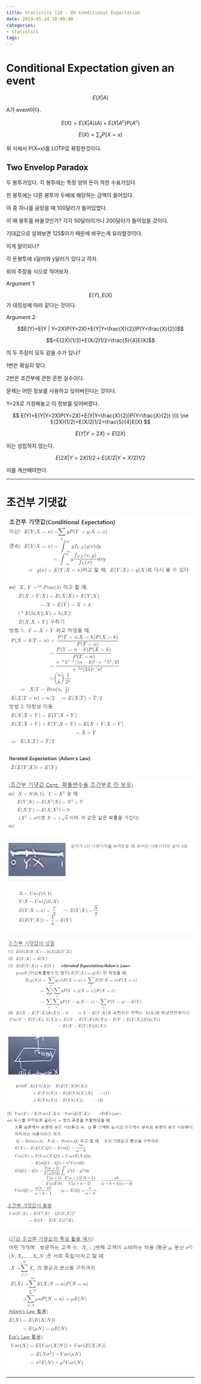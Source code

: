 ```yaml
---
title: Statistics 110 - 09 Conditional Expectation
date: 2019-05-24 10:09:00
categories:
- statistics
tags:
---
```


# Conditional Expectation given an event

$$E(X|A)$$

A가 event이다.

$$E(X)=E(X|A)(A) +E(X|A^c)P(A^c)$$

$$E(X)=\sum_x P(X=x)$$

위 식에서 P(X=x)를 LOTP로 확장한것이다.

## Two Envelop Paradox

두 봉투가있다. 각 봉투에는 특정 양의 돈이 적힌 수표가있다.

한 봉투에는 다른 봉투의 두배에 해당하는 금액이 들어있다.

이 중 하나를 골랐을 때 100달러가 들어있었다.

이 때 봉투를 바꿀것인가? 각각 50달러이거나 200달러가 들어있을 것이다.

기대값으로 살펴보면 125\$이기 때문에 바꾸는게 유리할것이다.

이게 말이되나?

각 돈봉투에 x달러와 y달러가 있다고 하자.

위의 주장을 식으로 적어보자.

Argument 1:

$$E(Y),E(X)$$가 대칭성에 따라 같다는 것이다.

Argument 2:

$$E(Y)=E(Y | Y=2X)P(Y=2X)+E(Y|Y=\frac{X}{2})P(Y=\frac{X}{2})$$

$$=E(2X)(1/2)+E(X/2)1/2=\frac{5}{4}E(X)$$

이 두 주장이 모두 같을 수가 있나?

1번은 확실히 맞다.

2번은 조건부에 관한 흔한 실수이다.

문제는 어떤 정보를 사용하고 잊어버린다는 것이다.

Y=2X로 가정해놓고 이 정보를 잊어버렸다.

$$
E(Y)=E(Y|Y=2X)P(Y=2X)+E(Y|Y=\frac{X}{2})P(Y=\frac{X}{2})
\\\\
\ne E(2X)(1/2)+E(X/2)1/2=\frac{5}{4}E(X)
$$

$$E(Y|Y=2X)=E(2X)$$

이는 성립하지 않는다.

$$E(2X|Y=2X)1/2+E(X/2|Y=X/2)1/2$$

이를 계산해야한다.

---

# 조건부 기댓값

![9-1](/assets/figures/ST/9-1.PNG)

![9-2](/assets/figures/ST/9-2.PNG)

![9-3](/assets/figures/ST/9-3.PNG)

![9-4](/assets/figures/ST/9-4.PNG)

![9-5](/assets/figures/ST/9-5.PNG)

---
